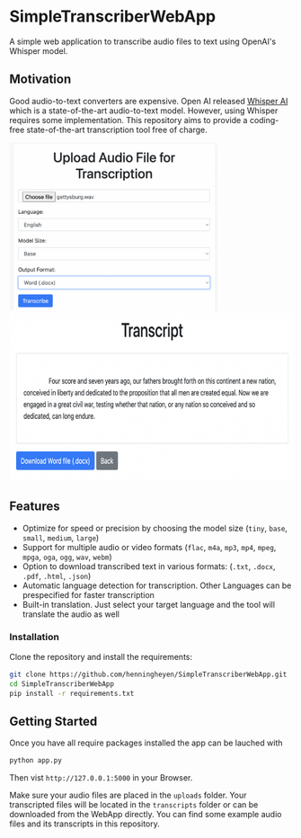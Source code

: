 # SimpleTranscriberWebApp

A simple web application to transcribe audio files to text using OpenAI's Whisper model.

## Motivation

Good audio-to-text converters are expensive. Open AI released [Whisper AI](https://github.com/openai/whisper) which is a state-of-the-art audio-to-text model. However, using Whisper requires some implementation. This repository aims to provide a coding-free state-of-the-art transcription tool free of charge.

<img src="static/UI-1.png" alt="UI-1" height="300"/> <img src="static/UI-2.png" alt="UI-2" height="300"/>

## Features

- Optimize for speed or precision by choosing the model size (`tiny`, `base`, `small`, `medium`, `large`)
- Support for multiple audio or video formats (`flac`, `m4a`, `mp3`, `mp4`, `mpeg`, `mpga`, `oga`, `ogg`, `wav`, `webm`)
- Option to download transcribed text in various formats: (`.txt`, `.docx`, `.pdf`, `.html`, `.json`)
- Automatic language detection for transcription. Other Languages can be prespecified for faster transcription
- Built-in translation. Just select your target language and the tool will translate the audio as well

### Installation

Clone the repository and install the requirements:

```bash
git clone https://github.com/henningheyen/SimpleTranscriberWebApp.git
cd SimpleTranscriberWebApp
pip install -r requirements.txt
```

## Getting Started

Once you have all require packages installed the app can be lauched with

```bash
python app.py
```

Then vist `http://127.0.0.1:5000` in your Browser.

Make sure your audio files are placed in the `uploads` folder. Your transcripted files will be located in the `transcripts` folder or can be downloaded from the WebApp directly. You can find some example audio files and its transcripts in this repository. 
